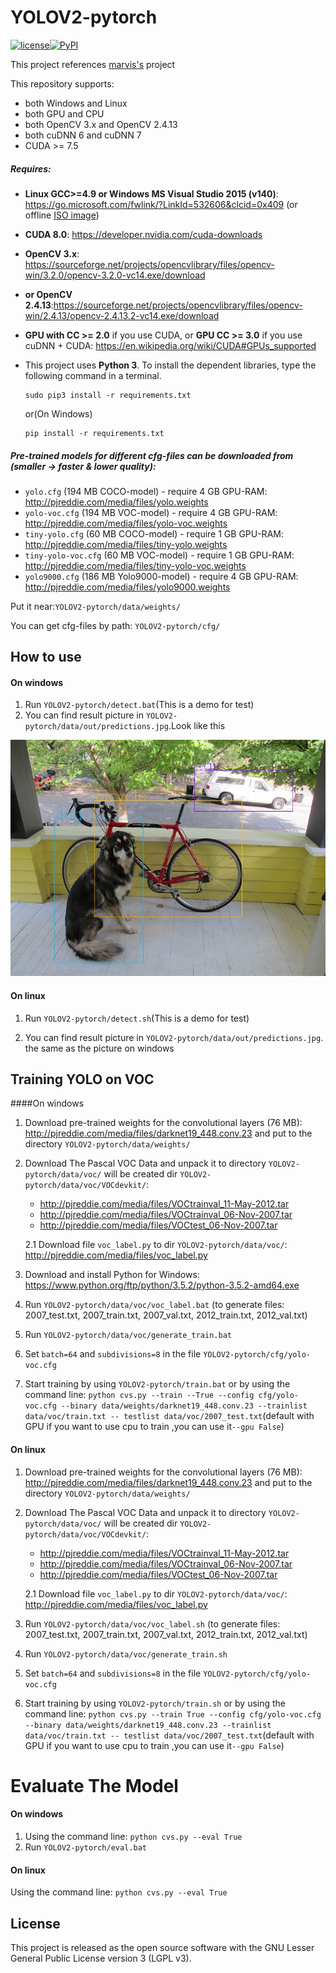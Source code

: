 # YOLOV2-pytorch

[![license](https://img.shields.io/github/license/mashape/apistatus.svg)]()[![PyPI](https://img.shields.io/pypi/pyversions/Django.svg)]()

This project references [marvis's](https://github.com/marvis/pytorch-yolo2) project

This repository supports:

- both Windows and Linux
- both GPU and CPU
- both OpenCV 3.x and OpenCV 2.4.13
- both cuDNN 6 and cuDNN 7
- CUDA >= 7.5

##### Requires:

- **Linux GCC>=4.9 or Windows MS Visual Studio 2015 (v140)**: <https://go.microsoft.com/fwlink/?LinkId=532606&clcid=0x409> (or offline [ISO image](https://go.microsoft.com/fwlink/?LinkId=615448&clcid=0x409))

- **CUDA 8.0**: <https://developer.nvidia.com/cuda-downloads>

- **OpenCV 3.x**: <https://sourceforge.net/projects/opencvlibrary/files/opencv-win/3.2.0/opencv-3.2.0-vc14.exe/download>

- **or OpenCV 2.4.13**:https://sourceforge.net/projects/opencvlibrary/files/opencv-win/2.4.13/opencv-2.4.13.2-vc14.exe/download

- **GPU with CC >= 2.0** if you use CUDA, or **GPU CC >= 3.0** if you use cuDNN + CUDA: <https://en.wikipedia.org/wiki/CUDA#GPUs_supported>

- This project uses **Python 3**. To install the dependent libraries, type the following command in a terminal.

  ```shell
  sudo pip3 install -r requirements.txt
  ```

  or(On Windows)

  ```shell
  pip install -r requirements.txt
  ```

##### Pre-trained models for different cfg-files can be downloaded from (smaller -> faster & lower quality):

- `yolo.cfg` (194 MB COCO-model) - require 4 GB GPU-RAM: <http://pjreddie.com/media/files/yolo.weights>
- `yolo-voc.cfg` (194 MB VOC-model) - require 4 GB GPU-RAM: <http://pjreddie.com/media/files/yolo-voc.weights>
- `tiny-yolo.cfg` (60 MB COCO-model) - require 1 GB GPU-RAM: <http://pjreddie.com/media/files/tiny-yolo.weights>
- `tiny-yolo-voc.cfg` (60 MB VOC-model) - require 1 GB GPU-RAM: <http://pjreddie.com/media/files/tiny-yolo-voc.weights>
- `yolo9000.cfg` (186 MB Yolo9000-model) - require 4 GB GPU-RAM: <http://pjreddie.com/media/files/yolo9000.weights>

Put it near:`YOLOV2-pytorch/data/weights/`

You can get cfg-files by path: `YOLOV2-pytorch/cfg/`

How to use
---

#### On windows

1. Run `YOLOV2-pytorch/detect.bat`(This is a demo for test)
2. You can find result picture in `YOLOV2-pytorch/data/out/predictions.jpg`.Look like this

![predictions.jpg](./data/out/predictions.jpg)

#### On linux

1. Run `YOLOV2-pytorch/detect.sh`(This is a demo for test)

2. You can find result picture in `YOLOV2-pytorch/data/out/predictions.jpg`. the same as the picture on windows

Training YOLO on VOC
---

####On windows

1. Download pre-trained weights for the convolutional layers (76 MB): <http://pjreddie.com/media/files/darknet19_448.conv.23> and put to the directory `YOLOV2-pytorch/data/weights/`

2. Download The Pascal VOC Data and unpack it to directory `YOLOV2-pytorch/data/voc/` will be created dir `YOLOV2-pytorch/data/voc/VOCdevkit/`:

   - <http://pjreddie.com/media/files/VOCtrainval_11-May-2012.tar>
   - <http://pjreddie.com/media/files/VOCtrainval_06-Nov-2007.tar>
   - <http://pjreddie.com/media/files/VOCtest_06-Nov-2007.tar>

   2.1 Download file `voc_label.py` to dir `YOLOV2-pytorch/data/voc/`: <http://pjreddie.com/media/files/voc_label.py>

3. Download and install Python for Windows: <https://www.python.org/ftp/python/3.5.2/python-3.5.2-amd64.exe>

4. Run `YOLOV2-pytorch/data/voc/voc_label.bat` (to generate files: 2007_test.txt, 2007_train.txt, 2007_val.txt, 2012_train.txt, 2012_val.txt)

5. Run `YOLOV2-pytorch/data/voc/generate_train.bat`

6. Set `batch=64` and `subdivisions=8` in the file `YOLOV2-pytorch/cfg/yolo-voc.cfg`

7. Start training by using `YOLOV2-pytorch/train.bat` or by using the command line: `python cvs.py --train --True --config cfg/yolo-voc.cfg --binary data/weights/darknet19_448.conv.23 --trainlist data/voc/train.txt -- testlist data/voc/2007_test.txt`(default with GPU if you want to use cpu to train ,you can use it`--gpu False`)

#### On linux

1. Download pre-trained weights for the convolutional layers (76 MB): <http://pjreddie.com/media/files/darknet19_448.conv.23> and put to the directory `YOLOV2-pytorch/data/weights/`

2. Download The Pascal VOC Data and unpack it to directory `YOLOV2-pytorch/data/voc/` will be created dir `YOLOV2-pytorch/data/voc/VOCdevkit/`:

   - <http://pjreddie.com/media/files/VOCtrainval_11-May-2012.tar>
   - <http://pjreddie.com/media/files/VOCtrainval_06-Nov-2007.tar>
   - <http://pjreddie.com/media/files/VOCtest_06-Nov-2007.tar>

   2.1 Download file `voc_label.py` to dir `YOLOV2-pytorch/data/voc/`: <http://pjreddie.com/media/files/voc_label.py>

3. Run `YOLOV2-pytorch/data/voc/voc_label.sh` (to generate files: 2007_test.txt, 2007_train.txt, 2007_val.txt, 2012_train.txt, 2012_val.txt)

4. Run `YOLOV2-pytorch/data/voc/generate_train.sh`

5. Set `batch=64` and `subdivisions=8` in the file `YOLOV2-pytorch/cfg/yolo-voc.cfg`

6. Start training by using `YOLOV2-pytorch/train.sh` or by using the command line: `python cvs.py --train True --config cfg/yolo-voc.cfg --binary data/weights/darknet19_448.conv.23 --trainlist data/voc/train.txt -- testlist data/voc/2007_test.txt`(default with GPU if you want to use cpu to train ,you can use it`--gpu False`)


# Evaluate The Model

#### On windows

1. Using the command line: `python cvs.py --eval True`
2. Run `YOLOV2-pytorch/eval.bat`

#### On linux

Using the command line: `python cvs.py --eval True`

License
---

This project is released as the open source software with the GNU Lesser General Public License version 3 (LGPL v3).